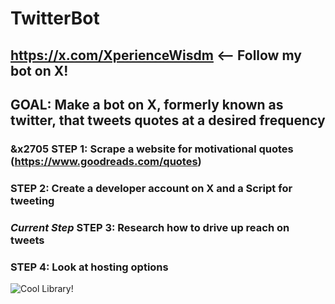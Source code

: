 # TwitterBot

## https://x.com/XperienceWisdm <-- Follow my bot on X!
## GOAL: Make a bot on X, formerly known as twitter, that tweets quotes at a desired frequency

### &x2705 STEP 1: Scrape a website for motivational quotes (https://www.goodreads.com/quotes)

### STEP 2: Create a developer account on X and a Script for tweeting

### *Current Step* STEP 3: Research how to drive up reach on tweets

### STEP 4: Look at hosting options


![Cool Library!](https://images.jpost.com/image/upload/q_auto/c_fill,g_faces:center,h_537,w_822/565070)